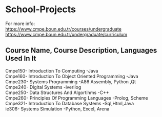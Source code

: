 # School-Projects

For more info:  
https://www.cmpe.boun.edu.tr/courses/undergraduate  
https://www.cmpe.boun.edu.tr/undergraduate/curriculum  


Course Name, Course Description, Languages Used In It  
-----------------------------------------------------  
Cmpe150- Introduction To Computing                                -Java   
Cmpe160- Introduction To Object Oriented Programming              -Java  
Cmpe230- Systems Programming                                      -A86 Assembly, Python ,Qt  
Cmpe240- Digital Systems                                          -iverilog  
Cmpe250- Data Structures And Algortihms                           -C++  
Cmpe260- Principles Of Programming Languages                      -Prolog, Scheme   
Cmpe321- Introduction To Database Systems                         -Sql,Html,Java  
ie306- Systems Simulation                                         -Python, Excel, Arena  
  
